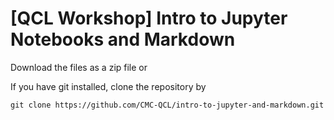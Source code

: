 # [QCL Workshop] Intro to Jupyter Notebooks and Markdown

Download the files as a zip file or

If you have git installed, clone the repository by

`git clone https://github.com/CMC-QCL/intro-to-jupyter-and-markdown.git`
